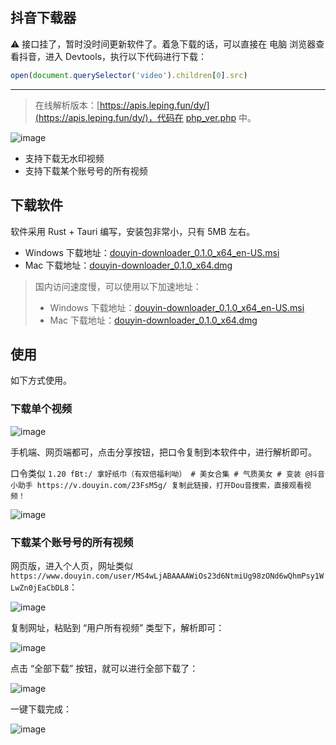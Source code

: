 ## 抖音下载器

⚠ 接口挂了，暂时没时间更新软件了。着急下载的话，可以直接在 电脑 浏览器查看抖音，进入 Devtools，执行以下代码进行下载：

```js
open(document.querySelector('video').children[0].src)
```
---

> 在线解析版本：[https://apis.leping.fun/dy/](https://apis.leping.fun/dy/)，代码在 [php_ver.php](./php_ver.php) 中。

![image](https://user-images.githubusercontent.com/11046969/182412269-8ac2dee8-fb30-40b1-b4b3-190c99496759.png)

- 支持下载无水印视频
- 支持下载某个账号号的所有视频

## 下载软件

软件采用 Rust + Tauri 编写，安装包非常小，只有 5MB 左右。

- Windows 下载地址：[douyin-downloader_0.1.0_x64_en-US.msi](https://github.com/lecepin/douyin-downloader/releases/download/v0.1.0/douyin-downloader_0.1.0_x64_en-US.msi)
- Mac 下载地址：[douyin-downloader_0.1.0_x64.dmg](https://github.com/lecepin/douyin-downloader/releases/download/v0.1.0/douyin-downloader_0.1.0_x64.dmg)

> 国内访问速度慢，可以使用以下加速地址：
> - Windows 下载地址：[douyin-downloader_0.1.0_x64_en-US.msi](https://github.91chi.fun/https://github.com//lecepin/douyin-downloader/releases/download/v0.1.0/douyin-downloader_0.1.0_x64_en-US.msi)
> - Mac 下载地址：[douyin-downloader_0.1.0_x64.dmg](https://github.91chi.fun/https://github.com//lecepin/douyin-downloader/releases/download/v0.1.0/douyin-downloader_0.1.0_x64.dmg)


## 使用

如下方式使用。

### 下载单个视频

![image](https://user-images.githubusercontent.com/11046969/182413296-1a97050c-f7fd-4912-bf09-e064d67c888f.png)

手机端、网页端都可，点击分享按钮，把口令复制到本软件中，进行解析即可。

口令类似 `1.20 fBt:/ 拿好纸巾（有双倍福利呦） # 美女合集 # 气质美女 # 变装 @抖音小助手 https://v.douyin.com/23FsM5g/ 复制此链接，打开Dou音搜索，直接观看视频！`

![image](https://user-images.githubusercontent.com/11046969/182413713-7d540831-44cc-42ef-99d9-a30c54300da1.png)

### 下载某个账号号的所有视频

网页版，进入个人页，网址类似 `https://www.douyin.com/user/MS4wLjABAAAAWiOs23d6NtmiUg98zONd6wQhmPsy1WLwZn0jEaCbDL8`：

![image](https://user-images.githubusercontent.com/11046969/182414514-e2e15549-ec85-4dad-b821-3382b16f4abd.png)

复制网址，粘贴到 “用户所有视频” 类型下，解析即可：

![image](https://user-images.githubusercontent.com/11046969/182414926-10d4526d-fff3-495a-8b9b-e2949e3018e4.png)

点击 “全部下载” 按钮，就可以进行全部下载了：

![image](https://user-images.githubusercontent.com/11046969/182415286-851f802d-305b-4684-b6a2-c10976c1338d.png)


一键下载完成：

![image](https://user-images.githubusercontent.com/11046969/182416193-f009597e-9ee4-4c41-aca4-eecbfeafe76d.png)

